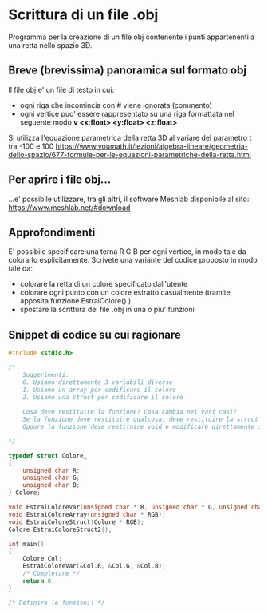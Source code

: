 # Scrittura di un file .obj
Programma per la creazione di un file obj contenente i punti appartenenti a una retta nello spazio 3D.

## Breve (brevissima) panoramica sul formato obj
Il file obj e' un file di testo in cui:
- ogni riga che incomincia con # viene ignorata (commento)
- ogni vertice puo' essere rappresentato su una riga formattata nel seguente modo **v <x:float> <y:float> <z:float>**

Si utilizza l'equazione parametrica della retta 3D al variare del parametro t tra -100 e 100
https://www.youmath.it/lezioni/algebra-lineare/geometria-dello-spazio/677-formule-per-le-equazioni-parametriche-della-retta.html

## Per aprire i file obj...
...e' possibile utilizzare, tra gli altri, il software Meshlab disponibile al sito: https://www.meshlab.net/#download

## Approfondimenti
E' possibile specificare una terna R G B per ogni vertice, in modo tale da colorarlo esplicitamente.
Scrivete una variante del codice proposto in modo tale da: 
* colorare la retta di un colore specificato dall'utente 
* colorare ogni punto con un colore estratto casualmente (tramite apposita funzione EstraiColore() )
* spostare la scrittura del file .obj in una o piu' funzioni

## Snippet di codice su cui ragionare

```c
#include <stdio.h>

/* 
	Suggerimenti:
	0. Usiamo direttamente 3 variabili diverse
	1. Usiamo un array per codificare il colore
	2. Usiamo una struct per codificare il colore
	
	Cosa deve restituire la funzione? Cosa cambia nei vari casi?
	Se la funzione deve restituire qualcosa, deve restituire la struct
	Oppure la funzione deve restituire void e modificare direttamente i campi della struct/le variabili

*/

typedef struct Colore_
{
	unsigned char R;
	unsigned char G;
	unsigned char B;
} Colore;

void EstraiColoreVar(unsigned char * R, unsigned char * G, unsigned char * B);
void EstraiColoreArray(unsigned char * RGB);
void EstraiColoreStruct(Colore * RGB);
Colore EstraiColoreStruct2();

int main()
{
	Colore Col;
	EstraiColoreVar(&Col.R, &Col.G, &Col.B);
	/* Completare */
	return 0;
}

/* Definire le funzioni! */
```
